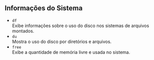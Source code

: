 ## **Informações do Sistema**  
- `df`  
  Exibe informações sobre o uso do disco nos sistemas de arquivos montados.  
- `du`  
  Mostra o uso do disco por diretórios e arquivos.  
- `free`  
  Exibe a quantidade de memória livre e usada no sistema.
